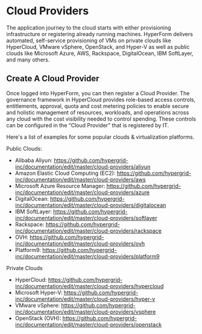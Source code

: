<figure>
<img src="http://www.hypergrid.com/wp-content/themes/hypergrid/img/logo.png" alt="" />
</figure>

Cloud Providers 
===========================

The application journey to the cloud starts with either provisioning infrastructure or registering already running machines. HyperForm delivers automated, self-service provisioning of VMs on private clouds like HyperCloud, VMware vSphere, OpenStack, and Hyper-V as well as public clouds like Microsoft Azure, AWS, Rackspace, DigitalOcean, IBM SoftLayer, and many others.

##   Create A Cloud Provider
Once logged into HyperForm, you can then register a Cloud Provider. The governance framework in HyperCloud provides role-based access controls, entitlements, approval, quota and cost metering policies to enable secure and holistic management of resources, workloads, and operations across any cloud with the cost visibility needed to control spending. These controls can be configured in the “Cloud Provider” that is registered by IT.

Here's a list of examples for some popular clouds & virtualization platforms.

Public Clouds:
-   Alibaba Aliyun: https://github.com/hypergrid-inc/documentation/edit/master/cloud-providers/aliyun
-   Amazon Elastic Cloud Computing (EC2): https://github.com/hypergrid-inc/documentation/edit/master/cloud-providers/aws
-   Microsoft Azure Resource Manager: https://github.com/hypergrid-inc/documentation/edit/master/cloud-providers/azure
-   DigitalOcean: https://github.com/hypergrid-inc/documentation/edit/master/cloud-providers/digitalocean
-   IBM SoftLayer: https://github.com/hypergrid-inc/documentation/edit/master/cloud-providers/softlayer
-   Rackspace: https://github.com/hypergrid-inc/documentation/edit/master/cloud-providers/rackspace
-   OVH: https://github.com/hypergrid-inc/documentation/edit/master/cloud-providers/ovh
-   Platform9: https://github.com/hypergrid-inc/documentation/edit/master/cloud-providers/platform9

Private Clouds
-   HyperCloud: https://github.com/hypergrid-inc/documentation/edit/master/cloud-providers/hypercloud
-   Microsoft Hyper-V: https://github.com/hypergrid-inc/documentation/edit/master/cloud-providers/hyper-v
-   VMware vSphere: https://github.com/hypergrid-inc/documentation/edit/master/cloud-providers/vsphere
-   OpenStack (OVH): https://github.com/hypergrid-inc/documentation/edit/master/cloud-providers/openstack
